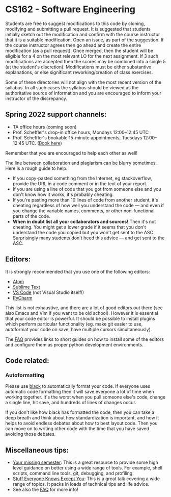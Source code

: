 # CS162 - Software Engineering

Students are free to suggest modifications to this code by cloning, modifying and submitting a pull request.  It is suggested that students initially sketch out the modification and confirm with the course instructor that it is a suitable modification.  Open an issue, as part of the suggestion.  If the course instructor agrees then go ahead and create the entire modification (as a pull request). Once merged, then the student will be eligible for a 4 on the most relevant LO for the next assignment.  If 3 such modifications are accepted then the scores may be combined into a single 5 (at the student's discretion).  Modifications must be either substantive explanations, or else significant reworking/creation of class exercises.

Some of these directories will not align with the most recent version of the syllabus.  In all such cases the syllabus should be viewed as the authoritative source of information and you are encouraged to inform your instructor of the discrepancy.

## Spring 2022 support channels:
- TA office hours (coming soon)
- Prof. Scheffler's drop-in office hours, Mondays 12:00–12:45 UTC
- Prof. Scheffler's bookable 15-minute appointments, Tuesdays 12:00–12:45 UTC. ([Book here](https://bit.ly/SchefflerOH))

Remember that you are encouraged to help each other as well! 

The line between collaboration and plagiarism can be blurry sometimes. Here is a rough guide to help.

* If you copy-pasted something from the Internet, eg stackoverflow, provide the URL in a code comment or in the text of your report.
* If you are using a line of code that you got from someone else and you don't know how it works, it's probably cheating.
* If you're pasting more than 10 lines of code from another student, it's cheating regardless of how well you understand the code — and even if you change the variable names, comments, or other non-functional parts of the code.
* **When in doubt list all your collaborators and sources!** Then it's not cheating. You might get a lower grade if it seems that you don't understand the code you copied but you won't get sent to the ASC. Surprisingly many students don't heed this advice — and get sent to the ASC.

## Editors:
It is strongly recommended that you use one of the following editors:
 - [Atom](https://atom.io/)
 - [Sublime Text](https://www.sublimetext.com/)
 - [VS Code](https://code.visualstudio.com/) (not Visual Studio itself!)
 - [PyCharm](https://www.jetbrains.com/pycharm/)

This list is not exhaustive, and there are a lot of good editors out there (see also Emacs and Vim if you want to be old school).
However it is essential that your code editor is powerful. It should be possible to install plugins which perform particular functionality (eg. make git easier to use, autoformat your code on save, have multiple cursors simultaneously).

The [FAQ](FAQ.md) provides links to short guides on how to install some of the editors and configure them as proper python development environments.

## Code related:

### Autoformatting
Please use [black](https://pypi.org/project/black/) to automatically format your code. If everyone uses automatic code formatting then it will save everyone a lot of time when working together. It's the worst when you pull someone else's code, change a single line, hit save, and hundreds of lines of changes occur.

If you don't like how black has formatted the code, then you can take a deep breath
and think about how standardization is important, and how it helps to avoid
endless debates about how to best layout code. Then you can move on to writing other
code with the time that you have saved avoiding those debates.

## Miscellaneous tips:
 - [Your missing semester](https://missing.csail.mit.edu/):
This is a great resource to provide some high level guidance on better using a wide range of tools. For example, shell scripts, command line tools, git, debugging, and profiling. 
 - [Stuff Everyone Knows Except You](https://www.hackreactor.com/blog/laurie-voss-cto-of-npm-gives-engineering-fundamentals-talk): 
This is a great talk covering a wide range of topics. It packs in loads of technical tips and life advice. 
 - See also the [FAQ](FAQ.md) for more info!
